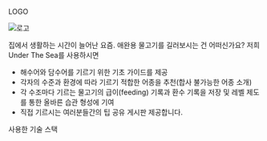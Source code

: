 LOGO

![로고](https://media.discordapp.net/attachments/924937469370200086/925548107943538758/1_.png)

 집에서 생활하는 시간이 늘어난 요즘. 
 애완용 물고기를 길러보시는 건 어떠신가요?
 저희 Under The Sea를 사용하시면
- 해수어와 담수어를 기르기 위한 기초 가이드를 제공
- 각자의 수준과 환경에 따라 기르기 적합한 어종을 추천(합사 불가능한 어종 소개)
- 각 수조마다 기르는 물고기의 급이(feeding) 기록과 환수 기록을 저장 및 레벨 제도를 통한 올바른 습관 형성에 기여
- 직접 기르시는 여러분들간의 팁 공유 게시판 제공합니다. 




사용한 기술 스택
